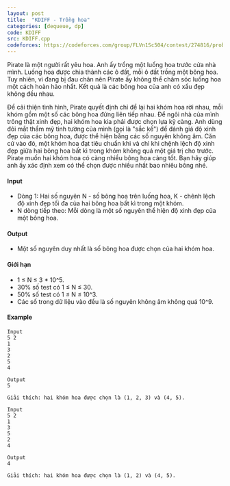```yaml
---
layout: post
title:  "KDIFF - Trồng hoa"
categories: [dequeue, dp]
code: KDIFF
src: KDIFF.cpp
codeforces: https://codeforces.com/group/FLVn1Sc504/contest/274816/problem/H
---
```


Pirate là một người rất yêu hoa. Anh ấy trồng một luống hoa trước cửa nhà mình. Luống hoa được chia thành các ô đất, mỗi ô đất trồng một bông hoa. Tuy nhiên, vì đang bị đau chân nên Pirate ấy không thể chăm sóc luống hoa một cách hoàn hảo nhất. Kết quả là các bông hoa của anh có xấu đẹp không đều nhau.

Để cải thiện tình hình, Pirate quyết định chỉ để lại hai khóm hoa rời nhau, mỗi khóm gồm một số các bông hoa đứng liên tiếp nhau. Để ngôi nhà của mình trông thật xinh đẹp, hai khóm hoa kia phải được chọn lựa kỹ càng. Anh dùng đôi mắt thẩm mỹ tinh tường của mình (gọi là "sắc kế") để đánh giá độ xinh đẹp của các bông hoa, được thể hiện bằng các số nguyên không âm. Căn cứ vào đó, một khóm hoa đạt tiêu chuẩn khi và chỉ khi chệnh lệch độ xinh đẹp giữa hai bông hoa bất kì trong khóm không quá một giá trị cho trước. Pirate muốn hai khóm hoa có càng nhiều bông hoa càng tốt. Bạn hãy giúp anh ấy xác định xem có thể chọn được nhiều nhất bao nhiêu bông nhé.

#### Input

+ Dòng 1: Hai số nguyên N - số bông hoa trên luống hoa, K - chênh lệch độ xinh đẹp tối đa của hai bông hoa bất kì trong một khóm.
+ N dòng tiếp theo: Mỗi dòng là một số nguyên thể hiện độ xinh đẹp của một bông hoa.

#### Output

+ Một số nguyên duy nhất là số bông hoa được chọn của hai khóm hoa.

#### Giới hạn

+ 1 ≤ N ≤ 3 \* 10^5.
+ 30% số test có 1 ≤ N ≤ 30.
+ 50% số test có 1 ≤ N ≤ 10^3.
+ Các số trong dữ liệu vào đều là số nguyên không âm không quá 10^9.

#### Example

```
Input
5 2  
1   
3   
2   
5   
4  
  
Output
5  

Giải thích: hai khóm hoa được chọn là (1, 2, 3) và (4, 5).
```

```
Input
5 2  
1   
3   
5   
2   
4  
  
Output
4  
  
Giải thích: hai khóm hoa được chọn là (1, 2) và (4, 5).
```

<!--more-->

